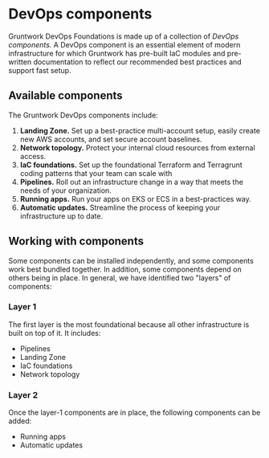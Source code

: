 # DevOps components

Gruntwork DevOps Foundations is made up of a collection of _DevOps components._ A DevOps component is an essential element of modern infrastructure for which Gruntwork has pre-built IaC modules and pre-written documentation to reflect our recommended best practices and support fast setup.

## Available components

The Gruntwork DevOps components include:

1. **Landing Zone.** Set up a best-practice multi-account setup, easily create new AWS accounts, and set secure account baselines.
1. **Network topology.** Protect your internal cloud resources from external access.
1. **IaC foundations.** Set up the foundational Terraform and Terragrunt coding patterns that your team can scale with
1. **Pipelines.** Roll out an infrastructure change in a way that meets the needs of your organization.
1. **Running apps.** Run your apps on EKS or ECS in a best-practices way.
1. **Automatic updates.** Streamline the process of keeping your infrastructure up to date.

## Working with components

Some components can be installed independently, and some components work best bundled together. In addition, some components depend on others being in place. In general, we have identified two "layers" of components:

### Layer 1

The first layer is the most foundational because all other infrastructure is built on top of it. It includes:

- Pipelines
- Landing Zone
- IaC foundations
- Network topology

### Layer 2

Once the layer-1 components are in place, the following components can be added:

- Running apps
- Automatic updates


<!-- ##DOCS-SOURCER-START
{
  "sourcePlugin": "local-copier",
  "hash": "09a921853fce63e27fe63a68ecd0f2e1"
}
##DOCS-SOURCER-END -->
